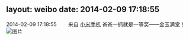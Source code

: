 layout: weibo
date: 2014-02-09 17:18:55
---
2014-02-09 17:18:55  &nbsp;&nbsp;&nbsp;&nbsp;&nbsp;&nbsp; 来自 <a href="http://app.weibo.com/t/feed/22zMnn" rel="nofollow">小米手机</a>
爸爸一抓就是一等奖——金玉满堂！ ​​​
![图片](https://ww1.sinaimg.cn/large/6d2a6003jw1edd92dqxokj20f00qoq3w.jpg)
